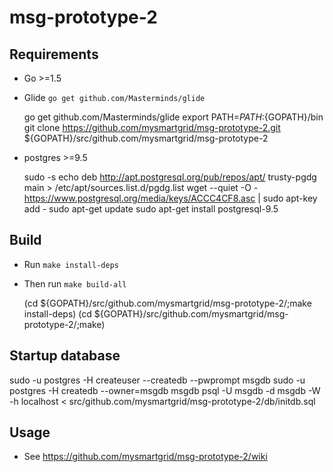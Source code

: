 # msg-prototype-2

## Requirements
- Go >=1.5
- Glide `go get github.com/Masterminds/glide`

  go get github.com/Masterminds/glide
  export PATH=$PATH:${GOPATH}/bin
  git clone https://github.com/mysmartgrid/msg-prototype-2.git ${GOPATH}/src/github.com/mysmartgrid/msg-prototype-2


- postgres >=9.5

  sudo -s
  echo deb http://apt.postgresql.org/pub/repos/apt/ trusty-pgdg main > /etc/apt/sources.list.d/pgdg.list
  wget --quiet -O - https://www.postgresql.org/media/keys/ACCC4CF8.asc | sudo apt-key add -
  sudo apt-get update
  sudo apt-get install postgresql-9.5


## Build
- Run `make install-deps`
- Then run `make build-all`

  (cd ${GOPATH}/src/github.com/mysmartgrid/msg-prototype-2/;make install-deps)
  (cd ${GOPATH}/src/github.com/mysmartgrid/msg-prototype-2/;make)

## Startup database

sudo -u postgres -H createuser --createdb --pwprompt msgdb
sudo -u postgres -H createdb --owner=msgdb msgdb
psql -U msgdb -d msgdb -W -h localhost < src/github.com/mysmartgrid/msg-prototype-2/db/initdb.sql


## Usage
- See https://github.com/mysmartgrid/msg-prototype-2/wiki
